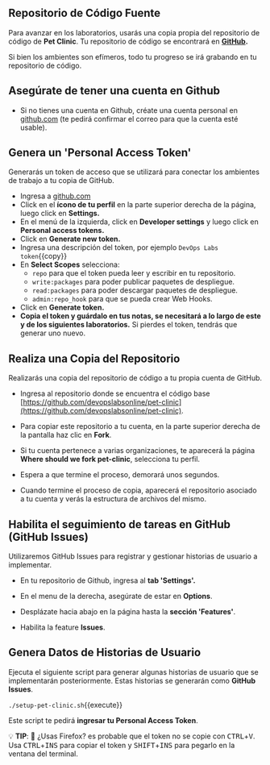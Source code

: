 
## Repositorio de Código Fuente

Para avanzar en los laboratorios, usarás una copia propia del repositorio de código de **Pet Clinic**. Tu repositorio de código se encontrará en **[GitHub](https://github.com/).**

Si bien los ambientes son efímeros, todo tu progreso se irá grabando en tu repositorio de código. 

## Asegúrate de tener una cuenta en Github

* Si no tienes una cuenta en Github, créate una cuenta personal en [github.com](https://github.com) (te pedirá confirmar el correo para que la cuenta esté usable).

## Genera un 'Personal Access Token'

Generarás un token de acceso que se utilizará para conectar los ambientes de trabajo a tu copia de GitHub.

* Ingresa a [github.com](https://github.com)
* Click en el **ícono de tu perfil** en la parte superior derecha de la página, luego click en **Settings.**
* En el menú de la izquierda, click en **Developer settings** y luego click en **Personal access tokens.**
* Click en **Generate new token.**
* Ingresa una descripción del token, por ejemplo `DevOps Labs token`{{copy}}
* En **Select Scopes** selecciona:
    * `repo` para que el token pueda leer y escribir en tu repositorio.
    * `write:packages` para poder publicar paquetes de despliegue.
    * `read:packages` para poder descargar paquetes de despliegue.
    * `admin:repo_hook` para que se pueda crear Web Hooks.
* Click en **Generate token.**
* **Copia el token y guárdalo en tus notas, se necesitará a lo largo de este y de los siguientes laboratorios.** Si pierdes el token, tendrás que generar uno nuevo.

## Realiza una Copia del Repositorio

Realizarás una copia del repositorio de código a tu propia cuenta de GitHub.

* Ingresa al repositorio donde se encuentra el código base [https://github.com/devopslabsonline/pet-clinic](https://github.com/devopslabsonline/pet-clinic).

* Para copiar este repositorio a tu cuenta, en la parte superior derecha de la pantalla haz clic en **Fork**.

* Si tu cuenta pertenece a varias organizaciones, te aparecerá la página **Where should we fork pet-clinic**, selecciona tu perfil.

* Espera a que termine el proceso, demorará unos segundos.

* Cuando termine el proceso de copia, aparecerá el repositorio asociado a tu cuenta y verás la estructura de archivos del mismo.

## Habilita el seguimiento de tareas en GitHub (GitHub Issues)

Utilizaremos GitHub Issues para registrar y gestionar historias de usuario a implementar.

* En tu repositorio de Github, ingresa al **tab 'Settings'.**

* En el menu de la derecha, asegúrate de estar en **Options**.

* Desplázate hacia abajo en la página hasta la **sección 'Features'**.

* Habilita la feature **Issues**.

## Genera Datos de Historias de Usuario

Ejecuta el siguiente script para generar algunas historias de usuario que se implementarán posteriormente. Estas historias se generarán como **GitHub Issues**.

  `./setup-pet-clinic.sh`{{execute}}

Este script te pedirá **ingresar tu Personal Access Token**.

💡 **TIP**: 🦊 ¿Usas Firefox? es probable que el token no se copie con <kbd>CTRL</kbd>+<kbd>V</kbd>.
Usa <kbd>CTRL</kbd>+<kbd>INS</kbd> para copiar el token y <kbd>SHIFT</kbd>+<kbd>INS</kbd> para pegarlo en la ventana del terminal.